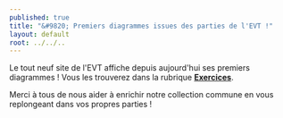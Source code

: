```yaml
---
published: true
title: "&#9820; Premiers diagrammes issues des parties de l'EVT !"
layout: default
root: ../../..
---
```


Le tout neuf site de l'EVT affiche depuis aujourd'hui ses premiers diagrammes ! Vous les trouverez dans la rubrique [**Exercices**](http://echiquier-villeneuve-tolosane.github.io/exercices.html "Exercices").

Merci à tous de nous aider à enrichir notre collection commune en vous replongeant dans vos propres parties !
